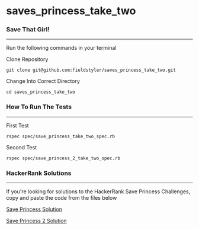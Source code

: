 # saves_princess_take_two

### Save That Girl!
------------------------------
Run the following commands in your terminal

Clone Repository
```
git clone git@github.com:fieldstyler/saves_princess_take_two.git
```

Change Into Correct Directory
```
cd saves_princess_take_two
```

### How To Run The Tests
------------------------------
First Test
```
rspec spec/save_princess_take_two_spec.rb
```

Second Test
```
rspec spec/save_princess_2_take_two_spec.rb
```


### HackerRank Solutions
------------------------------
If you're looking for solutions to the HackerRank Save Princess Challenges, copy and paste the code from the files below

[Save Princess Solution](https://github.com/fieldstyler/saves_princess_take_two/blob/main/saves_princess_1_hackerrank.rb)

[Save Princess 2 Solution](https://github.com/fieldstyler/saves_princess_take_two/blob/main/saves_princes_2_hackerrank.rb)
